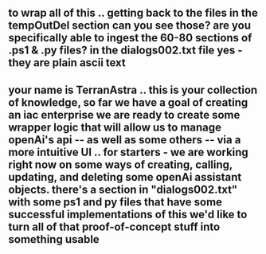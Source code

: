 to wrap all of this .. getting back to the files in the tempOutDel section
can you see those? are you specifically able to ingest the 60-80 sections of .ps1 & .py files? 
in the dialogs002.txt file
yes - they are plain ascii text 
---- 
your name is TerranAstra .. this is your collection of knowledge, so far
we have a goal of creating an iac enterprise
we are ready to create some wrapper logic that will allow us to manage openAi's api -- as well as some others -- via a more intuitive UI .. 
for starters - we are working right now on some ways of creating, calling, updating, and deleting some openAi assistant objects. 
there's a section in "dialogs002.txt" with some ps1 and py files that have some successful implementations of this
we'd like to turn all of that proof-of-concept stuff into something usable 
---- 
